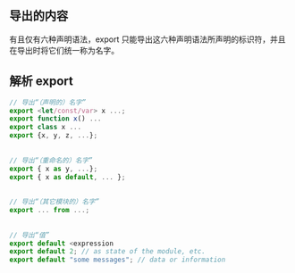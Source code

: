 ## 导出的内容
有且仅有六种声明语法，export 只能导出这六种声明语法所声明的标识符，并且在导出时将它们统一称为名字。

## 解析 export
```javascript
// 导出“（声明的）名字”
export <let/const/var> x ...;
export function x() ...
export class x ...
export {x, y, z, ...};
        
        
// 导出“（重命名的）名字”
export { x as y, ...};
export { x as default, ... };
        
        
// 导出“（其它模块的）名字”
export ... from ...;
        
        
// 导出“值”
export default <expression
export default 2; // as state of the module, etc.
export default "some messages"; // data or information
```

